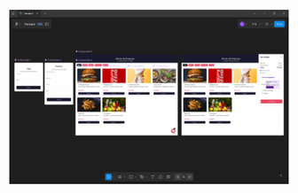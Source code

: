 ![Design](https://github.com/lordcerbus/CardapioDigital/blob/4fe170cb9b987ce154e933f9104f0d3969437e71/Captura%20de%20Tela%20(234).png)
